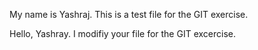 My name is Yashraj. This is a test file for the GIT exercise.

Hello, Yashray. I modifiy your file for the GIT excercise.
